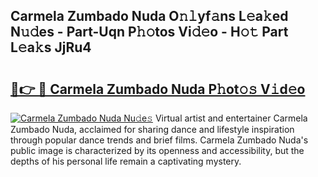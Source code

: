 ## Carmela Zumbado Nuda O𝚗𝚕yf𝚊ns L𝚎a𝚔ed N𝚞𝚍es - Part-Uqn P𝚑𝚘tos Vi𝚍𝚎o - H𝚘𝚝 Part L𝚎a𝚔s JjRu4

# <h2><a href="http://kf5wsm.oniu.top/?m=Carmela+Zumbado+Nuda">🔗👉 🔴 Carmela Zumbado Nuda P𝚑ot𝚘𝚜 V𝚒d𝚎o</a></h2>

[![Carmela Zumbado Nuda Nu𝚍e𝚜](https://i.imgur.com/0qMVB7G.gif)](http://kf5wsm.oniu.top/?m=Carmela+Zumbado+Nuda)
Virtual artist and entertainer Carmela Zumbado Nuda, acclaimed for sharing dance and lifestyle inspiration through popular dance trends and brief films. Carmela Zumbado Nuda's public image is characterized by its openness and accessibility, but the depths of his personal life remain a captivating mystery.  
